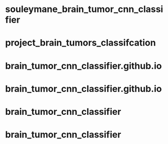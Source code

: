 # souleymane_brain_tumor_cnn_classifier
# project_brain_tumors_classifcation
# brain_tumor_cnn_classifier.github.io
# brain_tumor_cnn_classifier.github.io
# brain_tumor_cnn_classifier
# brain_tumor_cnn_classifier
